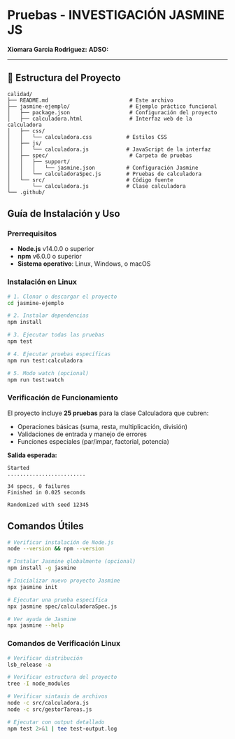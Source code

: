 # Pruebas - INVESTIGACIÓN JASMINE JS

**Xiomara Garcia Rodriguez:** 
**ADSO:** 

---

## 📁 Estructura del Proyecto

```
calidad/
├── README.md                          # Este archivo
├── jasmine-ejemplo/                   # Ejemplo práctico funcional
│   ├── package.json                   # Configuración del proyecto
│   ├── calculadora.html               # Interfaz web de la calculadora
│   ├── css/
│   │   └── calculadora.css           # Estilos CSS
│   ├── js/
│   │   └── calculadora.js            # JavaScript de la interfaz
│   ├── spec/                          # Carpeta de pruebas
│   │   ├── support/
│   │   │   └── jasmine.json          # Configuración Jasmine
│   │   └── calculadoraSpec.js        # Pruebas de calculadora
│   └── src/                          # Código fuente
│       └── calculadora.js            # Clase calculadora
└── .github/
```

## Guía de Instalación y Uso

### Prerrequisitos
- **Node.js** v14.0.0 o superior
- **npm** v6.0.0 o superior
- **Sistema operativo**: Linux, Windows, o macOS

### Instalación en Linux

```bash
# 1. Clonar o descargar el proyecto
cd jasmine-ejemplo

# 2. Instalar dependencias
npm install

# 3. Ejecutar todas las pruebas
npm test

# 4. Ejecutar pruebas específicas
npm run test:calculadora

# 5. Modo watch (opcional)
npm run test:watch
```

### Verificación de Funcionamiento

El proyecto incluye **25 pruebas** para la clase Calculadora que cubren:
- Operaciones básicas (suma, resta, multiplicación, división)
- Validaciones de entrada y manejo de errores
- Funciones especiales (par/impar, factorial, potencia)

**Salida esperada:**
```
Started
.........................

34 specs, 0 failures
Finished in 0.025 seconds

Randomized with seed 12345
```

## Comandos Útiles

```bash
# Verificar instalación de Node.js
node --version && npm --version

# Instalar Jasmine globalmente (opcional)
npm install -g jasmine

# Inicializar nuevo proyecto Jasmine
npx jasmine init

# Ejecutar una prueba específica
npx jasmine spec/calculadoraSpec.js

# Ver ayuda de Jasmine
npx jasmine --help
```

### Comandos de Verificación Linux
```bash
# Verificar distribución
lsb_release -a

# Verificar estructura del proyecto
tree -I node_modules

# Verificar sintaxis de archivos
node -c src/calculadora.js
node -c src/gestorTareas.js

# Ejecutar con output detallado
npm test 2>&1 | tee test-output.log
```
